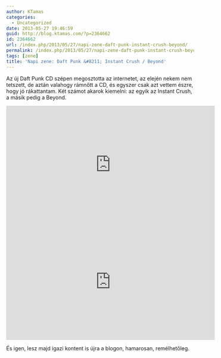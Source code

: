 ```yaml
---
author: KTamas
categories:
  - Uncategorized
date: 2013-05-27 19:46:59
guid: http://blog.ktamas.com/?p=2364662
id: 2364662
url: /index.php/2013/05/27/napi-zene-daft-punk-instant-crush-beyond/
permalink: /index.php/2013/05/27/napi-zene-daft-punk-instant-crush-beyond/
tags: [zene]
title: 'Napi zene: Daft Punk &#8211; Instant Crush / Beyond'
---
```


Az új Daft Punk CD szépen megosztotta az internetet, az elején nekem nem tetszett, de aztán valahogy rámnőtt a CD, és egyszer csak azt vettem észre, hogy jó rákattantam. Két számot akarok kiemelni: az egyik az Instant Crush, a másik pedig a Beyond. 

<iframe width="560" height="315" src="https://www.youtube.com/embed/O9BK3xcRH1g" frameborder="0" allow="accelerometer; autoplay; encrypted-media; gyroscope; picture-in-picture" allowfullscreen></iframe>

<iframe width="560" height="315" src="https://www.youtube.com/embed/dCTNY-0uSX4" frameborder="0" allow="accelerometer; autoplay; encrypted-media; gyroscope; picture-in-picture" allowfullscreen></iframe>

És igen, lesz majd igazi kontent is újra a blogon, hamarosan, remélhetőleg.
